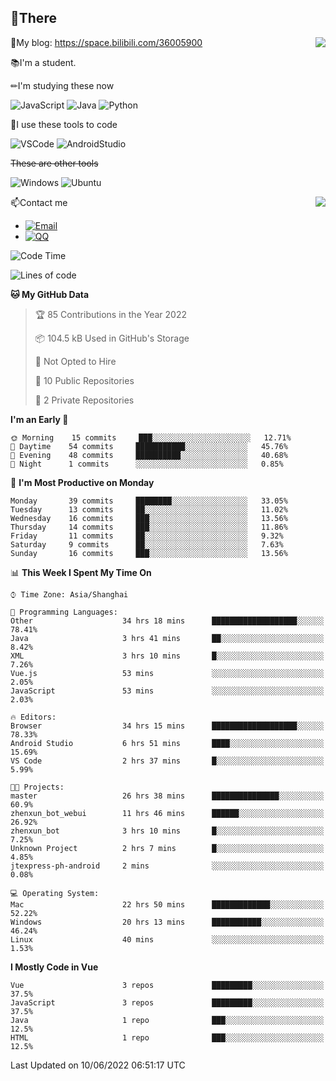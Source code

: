 
## 👏There

<img align="right" src="https://github-readme-stats.vercel.app/api/top-langs/?username=CopilotLaLaLa"/>

📰My blog: https://space.bilibili.com/36005900


📚I'm a student.

✏I'm studying these now

![JavaScript](https://img.shields.io/badge/-JavaScript-ffca18?style=flat-square&logo=JavaScript&logoColor=fff)
![Java](https://img.shields.io/badge/-Java-007d9c?style=flat-square&logo=Java&logoColor=fff)
![Python](https://img.shields.io/badge/-Python-blue?style=flat-square&logo=Python&logoColor=fff)

🔨I use these tools to code

![VSCode](https://img.shields.io/badge/-VSCode-blue?style=flat-square&logo=visualstudiocode&logoColor=fff)
![AndroidStudio](https://img.shields.io/badge/-AndroidStudio-green?style=flat-square&logo=androidstudio&logoColor=fff)

 ~~These are other tools~~
 
![Windows](https://img.shields.io/badge/-Windows-blue?style=flat-square&logo=Windows&logoColor=fff)
![Ubuntu](https://img.shields.io/badge/-Ubuntu-orange?style=flat-square&logo=Ubuntu&logoColor=fff)

 <img align="right" src="https://github-readme-stats.vercel.app/api?username=CopilotLaLaLa" />

📫Contact me

* [![Email](https://img.shields.io/badge/Email-1060770125@qq.com-1?style=social&logoColor=fff)](mailto:1060770125@qq.com)
* [![QQ](https://img.shields.io/badge/QQ-1060770125-1?style=social&logoColor=fff)](tencent://AddContact/?fromId=45&fromSubId=1&subcmd=all&uin=1060770125&website=www.oicqzone.com)

<!--START_SECTION:waka-->
![Code Time](http://img.shields.io/badge/Code%20Time-47%20hrs%2041%20mins-blue)

![Lines of code](https://img.shields.io/badge/From%20Hello%20World%20I%27ve%20Written-38%20Thousand%20lines%20of%20code-blue)

**🐱 My GitHub Data** 

> 🏆 85 Contributions in the Year 2022
 > 
> 📦 104.5 kB Used in GitHub's Storage 
 > 
> 🚫 Not Opted to Hire
 > 
> 📜 10 Public Repositories 
 > 
> 🔑 2 Private Repositories  
 > 
**I'm an Early 🐤** 

```text
🌞 Morning    15 commits     ███░░░░░░░░░░░░░░░░░░░░░░   12.71% 
🌆 Daytime    54 commits     ███████████░░░░░░░░░░░░░░   45.76% 
🌃 Evening    48 commits     ██████████░░░░░░░░░░░░░░░   40.68% 
🌙 Night      1 commits      ░░░░░░░░░░░░░░░░░░░░░░░░░   0.85%

```
📅 **I'm Most Productive on Monday** 

```text
Monday       39 commits     ████████░░░░░░░░░░░░░░░░░   33.05% 
Tuesday      13 commits     ██░░░░░░░░░░░░░░░░░░░░░░░   11.02% 
Wednesday    16 commits     ███░░░░░░░░░░░░░░░░░░░░░░   13.56% 
Thursday     14 commits     ███░░░░░░░░░░░░░░░░░░░░░░   11.86% 
Friday       11 commits     ██░░░░░░░░░░░░░░░░░░░░░░░   9.32% 
Saturday     9 commits      ██░░░░░░░░░░░░░░░░░░░░░░░   7.63% 
Sunday       16 commits     ███░░░░░░░░░░░░░░░░░░░░░░   13.56%

```


📊 **This Week I Spent My Time On** 

```text
⌚︎ Time Zone: Asia/Shanghai

💬 Programming Languages: 
Other                    34 hrs 18 mins      ███████████████████░░░░░░   78.41% 
Java                     3 hrs 41 mins       ██░░░░░░░░░░░░░░░░░░░░░░░   8.42% 
XML                      3 hrs 10 mins       █░░░░░░░░░░░░░░░░░░░░░░░░   7.26% 
Vue.js                   53 mins             ░░░░░░░░░░░░░░░░░░░░░░░░░   2.05% 
JavaScript               53 mins             ░░░░░░░░░░░░░░░░░░░░░░░░░   2.03%

🔥 Editors: 
Browser                  34 hrs 15 mins      ███████████████████░░░░░░   78.33% 
Android Studio           6 hrs 51 mins       ████░░░░░░░░░░░░░░░░░░░░░   15.69% 
VS Code                  2 hrs 37 mins       █░░░░░░░░░░░░░░░░░░░░░░░░   5.99%

🐱‍💻 Projects: 
master                   26 hrs 38 mins      ███████████████░░░░░░░░░░   60.9% 
zhenxun_bot_webui        11 hrs 46 mins      ██████░░░░░░░░░░░░░░░░░░░   26.92% 
zhenxun_bot              3 hrs 10 mins       █░░░░░░░░░░░░░░░░░░░░░░░░   7.25% 
Unknown Project          2 hrs 7 mins        █░░░░░░░░░░░░░░░░░░░░░░░░   4.85% 
jtexpress-ph-android     2 mins              ░░░░░░░░░░░░░░░░░░░░░░░░░   0.08%

💻 Operating System: 
Mac                      22 hrs 50 mins      █████████████░░░░░░░░░░░░   52.22% 
Windows                  20 hrs 13 mins      ███████████░░░░░░░░░░░░░░   46.24% 
Linux                    40 mins             ░░░░░░░░░░░░░░░░░░░░░░░░░   1.53%

```

**I Mostly Code in Vue** 

```text
Vue                      3 repos             █████████░░░░░░░░░░░░░░░░   37.5% 
JavaScript               3 repos             █████████░░░░░░░░░░░░░░░░   37.5% 
Java                     1 repo              ███░░░░░░░░░░░░░░░░░░░░░░   12.5% 
HTML                     1 repo              ███░░░░░░░░░░░░░░░░░░░░░░   12.5%

```



 Last Updated on 10/06/2022 06:51:17 UTC
<!--END_SECTION:waka-->
